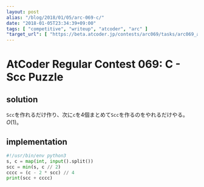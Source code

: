 ```yaml
---
layout: post
alias: "/blog/2018/01/05/arc-069-c/"
date: "2018-01-05T23:34:39+09:00"
tags: [ "competitive", "writeup", "atcoder", "arc" ]
"target_url": [ "https://beta.atcoder.jp/contests/arc069/tasks/arc069_a" ]
---
```


# AtCoder Regular Contest 069: C - Scc Puzzle

## solution

`Scc`を作れるだけ作り、次に`c`を$4$個まとめて`Scc`を作るのをやれるだけやる。$O(1)$。

## implementation

``` python
#!/usr/bin/env python3
s, c = map(int, input().split())
scc = min(s, c // 2)
cccc = (c - 2 * scc) // 4
print(scc + cccc)
```

